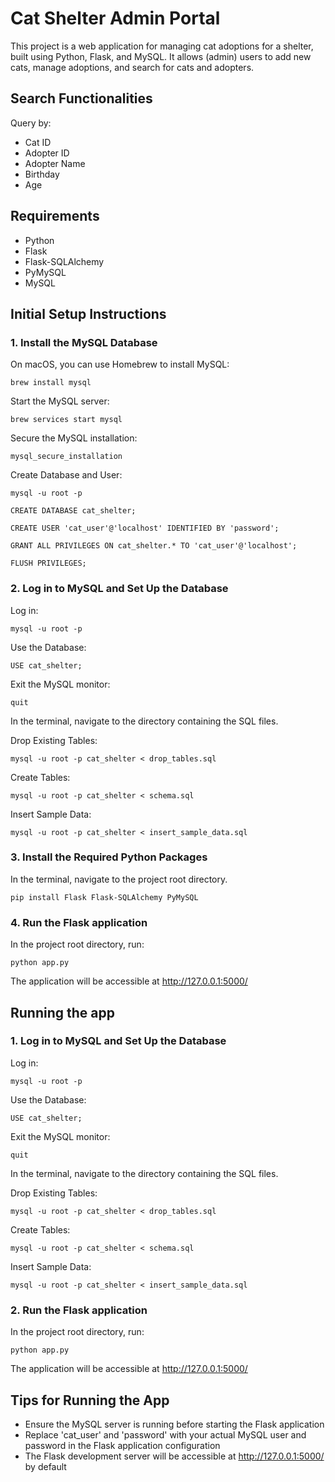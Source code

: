 # Cat Shelter Admin Portal

This project is a web application for managing cat adoptions for a shelter, built using Python, Flask, and MySQL. 
It allows (admin) users to add new cats, manage adoptions, and search for cats and adopters.

## Search Functionalities
Query by:
- Cat ID
- Adopter ID
- Adopter Name
- Birthday
- Age

## Requirements
- Python
- Flask
- Flask-SQLAlchemy
- PyMySQL
- MySQL



## Initial Setup Instructions

### 1. Install the MySQL Database
On macOS, you can use Homebrew to install MySQL: 

`brew install mysql`


Start the MySQL server: 

`brew services start mysql`


Secure the MySQL installation: 

`mysql_secure_installation`


Create Database and User: 

`mysql -u root -p`

`CREATE DATABASE cat_shelter;`

`CREATE USER 'cat_user'@'localhost' IDENTIFIED BY 'password';`

`GRANT ALL PRIVILEGES ON cat_shelter.* TO 'cat_user'@'localhost';`

`FLUSH PRIVILEGES;`



### 2. Log in to MySQL and Set Up the Database
Log in:

`mysql -u root -p`


Use the Database:

`USE cat_shelter;`


Exit the MySQL monitor:

`quit` 


In the terminal, navigate to the directory containing the SQL files.

Drop Existing Tables:

`mysql -u root -p cat_shelter < drop_tables.sql`

Create Tables:

`mysql -u root -p cat_shelter < schema.sql`

Insert Sample Data:

`mysql -u root -p cat_shelter < insert_sample_data.sql`



### 3. Install the Required Python Packages
In the terminal, navigate to the project root directory.

`pip install Flask Flask-SQLAlchemy PyMySQL`


### 4. Run the Flask application
In the project root directory, run:

`python app.py`

The application will be accessible at http://127.0.0.1:5000/



## Running the app

### 1. Log in to MySQL and Set Up the Database
Log in:

`mysql -u root -p`


Use the Database:

`USE cat_shelter;`


Exit the MySQL monitor:

`quit` 

In the terminal, navigate to the directory containing the SQL files.


Drop Existing Tables:

`mysql -u root -p cat_shelter < drop_tables.sql`

Create Tables:

`mysql -u root -p cat_shelter < schema.sql`

Insert Sample Data:

`mysql -u root -p cat_shelter < insert_sample_data.sql`



### 2. Run the Flask application
In the project root directory, run:

`python app.py`

The application will be accessible at http://127.0.0.1:5000/


## Tips for Running the App
- Ensure the MySQL server is running before starting the Flask application
- Replace 'cat_user' and 'password' with your actual MySQL user and password in the Flask application configuration
- The Flask development server will be accessible at http://127.0.0.1:5000/ by default